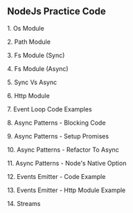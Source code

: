 <h2>NodeJs Practice Code</h2>

<p>1. Os Module</p> 
<p>2. Path Module</p>
<p>3. Fs Module (Sync)</p>
<p>4. Fs Module (Async)</p>
<p>5. Sync Vs Async</p>
<p>6. Http Module</p>
<p>7. Event Loop Code Examples</p>
<p>8. Async Patterns - Blocking Code</p>
<p>9. Async Patterns - Setup Promises</p>
<p>10. Async Patterns - Refactor To Async</p>
<p>11. Async Patterns - Node's Native Option</p>
<p>12. Events Emitter - Code Example</p>
<p>13. Events Emitter - Http Module Example</p>
<p>14. Streams</p>
